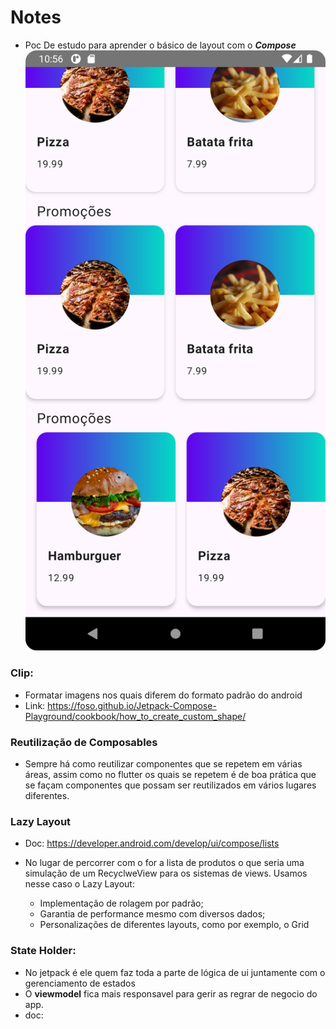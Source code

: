 # Notes

- Poc De estudo para aprender o básico de layout com o **_Compose_**
  ![img.png](img.png)

### Clip:

- Formatar imagens nos quais diferem do formato padrão do android
- Link: https://foso.github.io/Jetpack-Compose-Playground/cookbook/how_to_create_custom_shape/

### Reutilização de Composables

- Sempre há como reutilizar componentes que se repetem em várias áreas, assim como no flutter os
  quais se repetem é de boa prática que se façam componentes que possam ser reutilizados em vários
  lugares diferentes.
### Lazy Layout

- Doc: https://developer.android.com/develop/ui/compose/lists

- No lugar de percorrer com o for a lista de produtos o que seria uma simulação de um RecyclweView
  para os sistemas de views. Usamos nesse caso o Lazy Layout: 
  - Implementação de rolagem por padrão;
  - Garantia de performance mesmo com diversos dados;
  - Personalizações de diferentes layouts, como por exemplo, o Grid

### State Holder: 
- No jetpack é ele quem faz toda a parte de lógica de ui juntamente com o gerenciamento de estados
- O **viewmodel** fica mais responsavel para gerir as regrar de negocio do app.
- doc: 